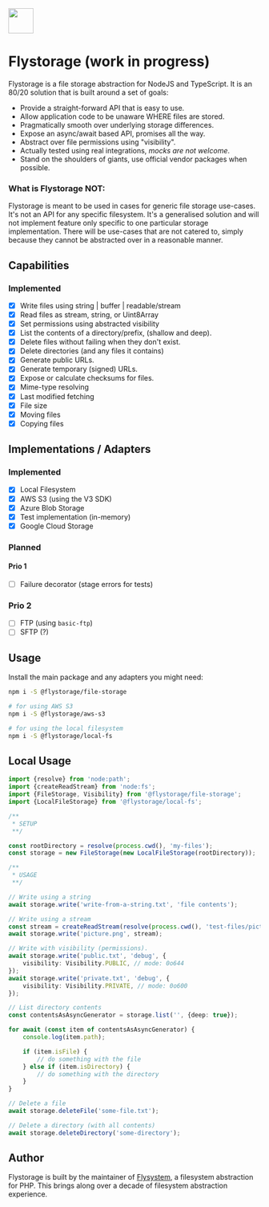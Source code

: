 <img src="https://avatars.githubusercontent.com/u/151840999" width="50px" height="50px" />

# Flystorage (work in progress)
Flystorage is a file storage abstraction for NodeJS and TypeScript. It is an 80/20 solution
that is built around a set of goals:

- Provide a straight-forward API that is easy to use.
- Allow application code to be unaware WHERE files are stored.
- Pragmatically smooth over underlying storage differences.
- Expose an async/await based API, promises all the way.
- Abstract over file permissions using "visibility".
- Actually tested using real integrations, _mocks are not welcome_.
- Stand on the shoulders of giants, use official vendor packages when possible.

### What is Flystorage NOT:
Flystorage is meant to be used in cases for generic file storage use-cases. It's not an API for
any  specific filesystem. It's a generalised solution and will not implement feature only
specific to one particular storage implementation. There will be use-cases that are not catered
to, simply because they cannot be abstracted over in a reasonable manner.

## Capabilities

### Implemented
- [x] Write files using string | buffer | readable/stream
- [x] Read files as stream, string, or Uint8Array
- [x] Set permissions using abstracted visibility
- [x] List the contents of a directory/prefix, (shallow and deep).
- [x] Delete files without failing when they don't exist.
- [x] Delete directories (and any files it contains)
- [x] Generate public URLs.
- [x] Generate temporary (signed) URLs.
- [x] Expose or calculate checksums for files.
- [x] Mime-type resolving
- [x] Last modified fetching
- [x] File size
- [x] Moving files
- [x] Copying files

## Implementations / Adapters

### Implemented
- [x] Local Filesystem
- [x] AWS S3 (using the V3 SDK)
- [x] Azure Blob Storage
- [x] Test implementation (in-memory)
- [x] Google Cloud Storage

### Planned

#### Prio 1
- [ ] Failure decorator (stage errors for tests)

### Prio 2
- [ ] FTP (using `basic-ftp`)
- [ ] SFTP (?)

## Usage
Install the main package and any adapters you might need:

```bash
npm i -S @flystorage/file-storage

# for using AWS S3
npm i -S @flystorage/aws-s3

# for using the local filesystem
npm i -S @flystorage/local-fs
```

## Local Usage
```typescript
import {resolve} from 'node:path';
import {createReadStream} from 'node:fs';
import {FileStorage, Visibility} from '@flystorage/file-storage';
import {LocalFileStorage} from '@flystorage/local-fs';

/**
 * SETUP
 **/

const rootDirectory = resolve(process.cwd(), 'my-files');
const storage = new FileStorage(new LocalFileStorage(rootDirectory));

/**
 * USAGE
 **/

// Write using a string
await storage.write('write-from-a-string.txt', 'file contents');

// Write using a stream
const stream = createReadStream(resolve(process.cwd(), 'test-files/picture.png'));
await storage.write('picture.png', stream);

// Write with visibility (permissions).
await storage.write('public.txt', 'debug', {
    visibility: Visibility.PUBLIC, // mode: 0o644
});
await storage.write('private.txt', 'debug', {
    visibility: Visibility.PRIVATE, // mode: 0o600
});

// List directory contents
const contentsAsAsyncGenerator = storage.list('', {deep: true});

for await (const item of contentsAsAsyncGenerator) {
    console.log(item.path);

    if (item.isFile) {
        // do something with the file
    } else if (item.isDirectory) {
        // do something with the directory
    }
}

// Delete a file
await storage.deleteFile('some-file.txt');

// Delete a directory (with all contents)
await storage.deleteDirectory('some-directory');
```

## Author
Flystorage is built by the maintainer of [Flysystem](https://flysystem.thephpleague.com), a
filesystem abstraction for PHP. This brings along over
a decade of filesystem abstraction experience.

